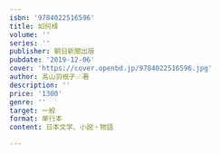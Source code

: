 ```yaml
---
isbn: '9784022516596'
title: 如何様
volume: ''
series: ''
publisher: 朝日新聞出版
pubdate: '2019-12-06'
cover: 'https://cover.openbd.jp/9784022516596.jpg'
author: 高山羽根子／著
description: ''
price: '1300'
genre: ''
target: 一般
format: 単行本
content: 日本文学、小説・物語

---
```

